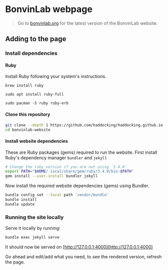 # BonvinLab webpage

> Go to [bonvinlab.org](https://bonvinlab.org) for
> the latest version of the BonvinLab website.

## Adding to the page

### Install dependencies

#### Ruby

Install Ruby following your system's instructions.

```text
brew install ruby
```

```text
sudo apt install ruby-full
```

```text
sudo pacman -S ruby ruby-erb
```

#### Clone this repository

```bash
git clone --depth 1 https://github.com/haddocking/haddocking.github.io.git bonvinlab-website
cd bonvinlab-website
```

#### Install website dependencies

These are Ruby packages (gems) required to run the website.
First install Ruby's dependency manager `bundler` and `jekyll`

```bash
# Change the ruby version if you are not using `3.4.0`
export PATH="$HOME/.local/share/gem/ruby/3.4.0/bin:$PATH"
gem install --user-install bundler jekyll
```

Now install the required website dependencies (gems) using Bundler.

```bash
bundle config set --local path 'vendor/bundle'
bundle install
bundle update
```

### Running the site locally

Serve it locally by running:

```bash
bundle exec jekyll serve
```

It should now be served on [http://127.0.0.1:4000](http://127.0.0.1:4000)

Go ahead and edit/add what you need, to see the rendered version, refresh the page.
